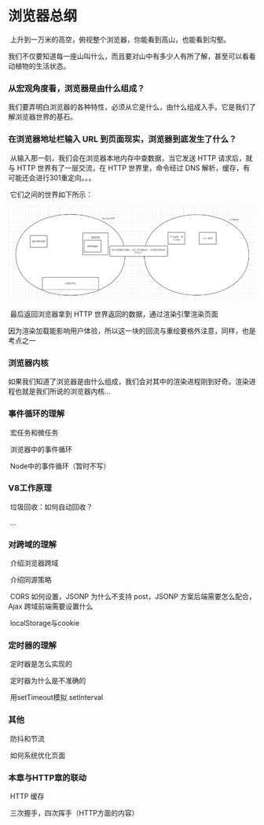 # 浏览器总纲



​		上升到一万米的高空，俯视整个浏览器，你能看到高山，也能看到沟壑。

​		我们不仅要知道每一座山叫什么，而且要对山中有多少人有所了解，甚至可以看看动植物的生活状态。

### 从宏观角度看，浏览器是由什么组成？

​		我们要弄明白浏览器的各种特性，必须从它是什么，由什么组成入手。它是我们了解浏览器世界的基石。

### 在浏览器地址栏输入 URL 到页面现实，浏览器到底发生了什么？

​		从输入那一刻，我们会在浏览器本地内存中查数据，当它发送 HTTP 请求后，就与 HTTP 世界有了一层交流，在 HTTP 世界里，命令经过 DNS 解析，缓存，有可能还会进行301重定向。。。

​		它们之间的世界如下所示：

![浏览器架构](../.vuepress/public/images/Browser/浏览器架构.png)	

​	最后返回浏览器拿到 HTTP 世界返回的数据，通过渲染引擎渲染页面

​	因为渲染加载能影响用户体验，所以这一块的回流与重绘要格外注意，同样，也是考点之一

### 浏览器内核

​	如果我们知道了浏览器是由什么组成，我们会对其中的渲染进程刚到好奇。渲染进程也就是我们所说的浏览器内核...

### 事件循环的理解

​	宏任务和微任务

​	浏览器中的事件循环

​	Node中的事件循环（暂时不写）

### V8工作原理

​	垃圾回收：如何自动回收？

​	...

### 对跨域的理解

​	介绍浏览器跨域

​	介绍同源策略

​	CORS 如何设置，JSONP 为什么不支持 post，JSONP 方案后端需要怎么配合，Ajax 跨域前端需要设置什么

​	localStorage与cookie

### 定时器的理解

​	定时器是怎么实现的

​	定时器为什么是不准确的

​	用setTimeout模拟 setInterval

### 其他

​	防抖和节流

​	如何系统优化页面

### 本章与HTTP章的联动

​	HTTP 缓存

​	三次握手，四次挥手（HTTP方面的内容）